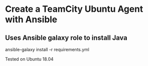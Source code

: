 # Create a TeamCity Ubuntu Agent with Ansible

## Uses Ansible galaxy role to install Java

ansible-galaxy install -r requirements.yml

Tested on Ubuntu 18.04
